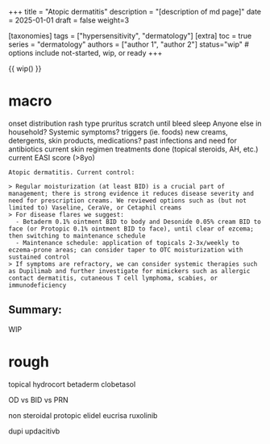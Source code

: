 +++
title = "Atopic dermatitis"
description = "[description of md page]"
date = 2025-01-01
draft = false
weight=3


[taxonomies]
tags = ["hypersensitivity", "dermatology"]
[extra]
toc = true
series = "dermatology"
authors = ["author 1", "author 2"]
status="wip" # options include not-started, wip, or ready
+++

{{ wip() }}

<div class="blur-container">

# macro

onset
distribution
rash type
pruritus
scratch until bleed
sleep
Anyone else in household? Systemic symptoms?
triggers (ie. foods)
new creams, detergents, skin products, medications?
past infections and need for antibiotics
current skin regimen
treatments done (topical steroids, AH, etc.)
current EASI score (>8yo)

```
Atopic dermatitis. Current control: 

> Regular moisturization (at least BID) is a crucial part of management; there is strong evidence it reduces disease severity and need for prescription creams. We reviewed options such as (but not limited to) Vaseline, CeraVe, or Cetaphil creams
> For disease flares we suggest:
  - Betaderm 0.1% ointment BID to body and Desonide 0.05% cream BID to face (or Protopic 0.1% ointment BID to face), until clear of ezcema; then switching to maintenance schedule
  - Maintenance schedule: application of topicals 2-3x/weekly to eczema-prone areas; can consider taper to OTC moisturization with sustained control
> If symptoms are refractory, we can consider systemic therapies such as Dupilimab and further investigate for mimickers such as allergic contact dermatitis, cutaneous T cell lymphoma, scabies, or immunodeficiency
```

## Summary:

WIP

# rough

topical
hydrocort
betaderm
clobetasol

OD vs BID vs PRN

non steroidal
protopic
elidel
eucrisa
ruxolinib

dupi
updacitivb

</div>
